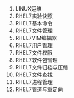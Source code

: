 1. LINUX运维
2. RHEL7实验快照
3. RHEL7基本命令
4. RHEL7文件管理
5. RHEL7VIM编辑器
6. RHEL7用户管理
7. RHEL7文件权限
8. RHEL7软件包管理
9. RHEL7文件归档与压缩
10. RHEL7文件查找
11. RHEL7进程管理
12. RHEL7管道与重定向
